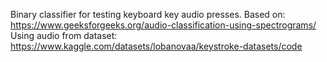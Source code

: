 Binary classifier for testing keyboard key audio presses.
Based on: https://www.geeksforgeeks.org/audio-classification-using-spectrograms/
Using audio from dataset: https://www.kaggle.com/datasets/lobanovaa/keystroke-datasets/code
